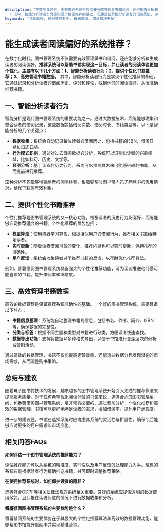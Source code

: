 ```yaml
---
description: "在数字化时代，图书管理系统不仅需要有效管理藏书和借阅，还应能够分析和生成读者的阅读偏好。**推荐系统可以帮助书馆实现这一目标，并让读者的阅读体验更加个性化，主要有以下几个方面：1、智能分析读者行为；2、提供个性化书籍推荐；3、高效管理书籍数据。**\
  \ 其中，智能分析读者行为是实现个性化推荐的基础，它通过记录和分析读者的借阅历史、评分和评论，找到他们的阅读偏好，从而准确推荐书籍。"
keywords: "读者偏好, 图书管理软件, 番薯借阅, 借阅管理系统"
---
```

# 能生成读者阅读偏好的系统推荐？

在数字化时代，图书管理系统不仅需要有效管理藏书和借阅，还应能够分析和生成读者的阅读偏好。**推荐系统可以帮助书馆实现这一目标，并让读者的阅读体验更加个性化，主要有以下几个方面：1、智能分析读者行为；2、提供个性化书籍推荐；3、高效管理书籍数据。** 其中，智能分析读者行为是实现个性化推荐的基础，它通过记录和分析读者的借阅历史、评分和评论，找到他们的阅读偏好，从而准确推荐书籍。

## **一、智能分析读者行为**

智能分析是现代图书管理系统的重要功能之一。通过大数据技术，系统能够收集和整合读者的借阅记录，这些数据包括借阅次数、借阅时长、书籍类型等。以下是智能分析的几个关键点：

- **数据收集**：系统会自动记录每位读者的借阅历史，包括书籍的ISBN、借阅日期和归还日期。
- **行为模式识别**：通过对过去借阅数据的分析，系统可以识别出读者的兴趣领域，比如科幻、历史、文学等。
- **预测分析**：基于读者的历史行为，系统可以预测其未来可能感兴趣的书籍，从而提前进行推荐。

这种分析不仅能够增强读者的阅读体验，也能够帮助图书馆人员了解藏书的使用情况，确保书籍的有效利用。

## **二、提供个性化书籍推荐**

个性化推荐是图书管理系统的又一核心功能。根据读者的历史行为及偏好，系统能够自动推荐适合的书籍。个性化推荐的优势包括：

- **模型算法**：使用机器学习算法，根据相似用户的借阅行为，推荐相关书籍给特定读者。
- **实时更新**：随着读者借阅习惯的变化，推荐内容也可以实时更新，保持推荐的准确性。
- **用户反馈**：系统会收集读者对于推荐书籍的反馈，以不断优化推荐算法。

例如，番薯借阅图书管理系统具备强大的个性化推荐功能，可为读者推送他们最可能喜欢的书籍，提升借阅率和满意度。

## **三、高效管理书籍数据**

高效的数据管理是保证推荐系统准确性的基础。一个好的图书管理系统，需要具备以下特点：

- **书籍信息整理**：系统能自动整理书籍的信息，包括书名、作者、简介、ISBN等，确保数据的完整性。
- **分类与标签**：根据不同主题和类型对书籍进行分类，方便读者快速查找。
- **数据导出功能**：支持将数据以多种格式导出，以便于书馆进行更深层次的分析或营销活动。

通过高效的数据管理，书馆不仅能提高运营效率，还能透过数据分析发现潜在的市场需求，从而调整购书策略。

## **总结与建议**

随着电子图书馆技术的发展，越来越多的图书管理系统开始引入先进的推荐算法来提高服务质量。对于任何希望优化阅读体验的书馆来说，选择合适的图书管理系统，如番薯借阅图书管理系统，是非常有必要的。通过智能分析、个性化推荐和高效的数据管理，书馆可以更好地满足读者的需求，增加借阅率，提升用户满意度。

进一步的建议是，书馆在选择系统时应考虑其系统的灵活性与扩展性，确保今后能够应对更多的用户需求和市场变化。

## 相关问答FAQs

**如何评估一个图书管理系统的推荐能力？**

评估推荐能力可以从系统的精准度、实时性以及用户反馈的处理能力入手。理想的系统应能根据读者行为精确推送书籍，并可即时调整推荐策略。

**在使用推荐系统时，如何保护读者的隐私？**

选择符合GDPR等相关法律法规的系统至关重要。良好的系统应提供透明的数据使用政策，且只能在读者同意的情况下进行数据收集和分析。

**番薯借阅图书管理系统的主要优势是什么？**

番薯借阅系统的主要优势在于其强大的个性化推荐算法和高效的数据管理功能，能够帮助书馆提升借阅率并实现精准营销。
